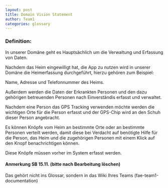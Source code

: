 ```yaml
---
layout: post
title: Domain Vision Statement
author: Team1
categories: glossary
---
```


### Definition:
In unserer Domäne geht es Hauptsächlich um die Verwaltung und Erfassung von Daten. 

Nachdem das Heim eingewilligt hat, die App zu nutzen wird in unserer Domäne die Heimerfassung durchgeführt, hierzu gehören zum Beispiel:

Name, Adresse und Telefonnummer des Heims.

Außerdem werden die Daten der Erkrankten Personen und den dazu gehörigen betreuenden Personen nach Einverständis erfasst und verwaltet.

Nachdem eine Person das GPS Tracking verwenden möchte werden die wichtigen Orte für die Person erfasst und der GPS-Chip wird an den Schuh dieser Person angebracht. 

Es können Knöpfe vom Heim an bestimmte Orte oder an bestimmte Personen verteilt werden, damit diese bei Verdacht auf benötigte Hilfe für die Person, das Heim und die zugehörigen Personen mit einem Klick auf den Knopf benachrichtigen können.

Diese Knöpfe müssen vorher im System erfasst werden.

#### Anmerkung SB 15.11. (bitte nach Bearbeitung löschen)

Das gehört nicht ins Glossar, sondern in das Wiki Ihres Teams (fae-team1-documentation)

